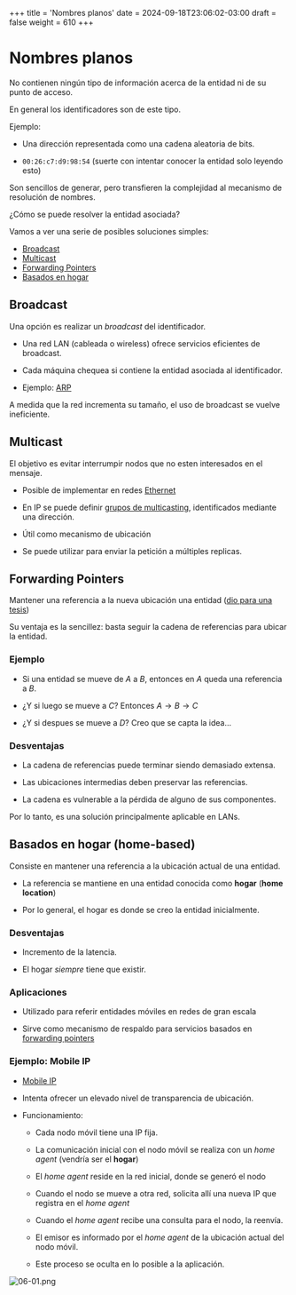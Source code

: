 +++
title = 'Nombres planos'
date = 2024-09-18T23:06:02-03:00
draft = false
weight = 610
+++

# Nombres planos

No contienen ningún tipo de información acerca de la entidad ni de su punto de acceso.

En general los identificadores son de este tipo.

Ejemplo:

- Una dirección representada como una cadena aleatoria de bits.

- `00:26:c7:d9:98:54` (suerte con intentar conocer la entidad solo leyendo esto)

Son sencillos de generar, pero transfieren la complejidad al mecanismo de resolución de nombres.

¿Cómo se puede resolver la entidad asociada?

Vamos a ver una serie de posibles soluciones simples:

- [Broadcast](#broadcast)
- [Multicast](#multicast)
- [Forwarding Pointers](#forwarding-pointers)
- [Basados en hogar](#basados-en-hogar-home-based)

## Broadcast

Una opción es realizar un _broadcast_ del identificador.

- Una red LAN (cableada o wireless) ofrece servicios eficientes de broadcast.

- Cada máquina chequea si contiene la entidad asociada al identificador.

- Ejemplo: [ARP](https://en.wikipedia.org/wiki/Address_Resolution_Protocol)

A medida que la red incrementa su tamaño, el uso de broadcast se vuelve ineficiente.

## Multicast

El objetivo es evitar interrumpir nodos que no esten interesados en el mensaje.

- Posible de implementar en redes [Ethernet](https://en.wikipedia.org/wiki/Multicast#Ethernet)

- En IP se puede definir [grupos de multicasting](https://en.wikipedia.org/wiki/Multicast#IP), identificados mediante una dirección.

- Útil como mecanismo de ubicación

- Se puede utilizar para enviar la petición a múltiples replicas.

## Forwarding Pointers

Mantener una referencia a la nueva ubicación una entidad ([dio para una tesis](https://digital.lib.washington.edu/researchworks/items/10a1b19e-519e-4b4b-8840-3242bb8fe487))

Su ventaja es la sencillez: basta seguir la cadena de referencias para ubicar la entidad.

### Ejemplo

- Si una entidad se mueve de _A_ a _B_, entonces en _A_ queda una referencia a _B_.

- ¿Y si luego se mueve a _C_? Entonces $A \rightarrow B \rightarrow C$

- ¿Y si despues se mueve a _D_? Creo que se capta la idea...

### Desventajas

- La cadena de referencias puede terminar siendo demasiado extensa.

- Las ubicaciones intermedias deben preservar las referencias.

- La cadena es vulnerable a la pérdida de alguno de sus componentes.

Por lo tanto, es una solución principalmente aplicable en LANs.

## Basados en hogar (home-based)

Consiste en mantener una referencia a la ubicación actual de una entidad.

- La referencia se mantiene en una entidad conocida como **hogar** (**home location**)

- Por lo general, el hogar es donde se creo la entidad inicialmente.

### Desventajas
    
- Incremento de la latencia.

- El hogar _siempre_ tiene que existir.

### Aplicaciones

- Utilizado para referir entidades móviles en redes de gran escala

- Sirve como mecanismo de respaldo para servicios basados en [forwarding pointers](#forwarding-pointers)

### Ejemplo: Mobile IP

- [Mobile IP](https://en.wikipedia.org/wiki/Mobile_IP)

- Intenta ofrecer un elevado nivel de transparencia de ubicación.

- Funcionamiento:
    
    - Cada nodo móvil tiene una IP fija.

    - La comunicación inicial con el nodo móvil se realiza con un *home agent* (vendría ser el **hogar**)

    - El *home agent* reside en la red inicial, donde se generó el nodo 

    - Cuando el nodo se mueve a otra red, solicita allí una nueva IP que registra en el *home agent*

    - Cuando el *home agent* recibe una consulta para el nodo, la reenvía.

    - El emisor es informado por el *home agent* de la ubicación actual del nodo móvil.

    - Este proceso se oculta en lo posible a la aplicación.

![06-01.png](/06-01.png)
